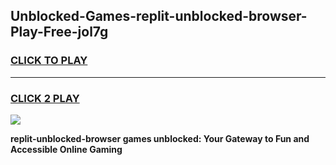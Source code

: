 
## Unblocked-Games-replit-unblocked-browser-Play-Free-jol7g
<h3>
<a href="https://premium76.site?title=replit-unblocked-browser&ref=18A1">CLICK TO PLAY</a></h3>
<hr>

<h3>
<a href="https://premium76.site?title=replit-unblocked-browser&ref=18A1">CLICK 2 PLAY</a>
  
</h3>

<a href="https://premium76.site?title=replit-unblocked-browser&ref=18A1"><img src="https://clearcache.store/games.png"></a>


**replit-unblocked-browser games unblocked: Your Gateway to Fun and Accessible Online Gaming**

